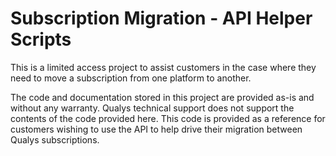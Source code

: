 # Subscription Migration - API Helper Scripts

This is a limited access project to assist customers in the case where they need to move a subscription from one 
platform to another.

The code and documentation stored in this project are provided as-is and without any warranty. Qualys technical support 
does not support the contents of the code provided here.  This code is provided as a reference for customers wishing to
use the API to help drive their migration between Qualys subscriptions.   


